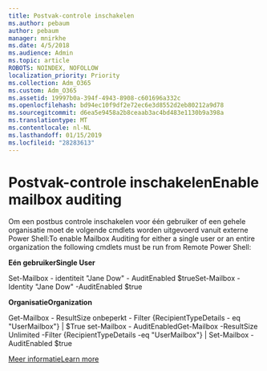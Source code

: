 ```yaml
---
title: Postvak-controle inschakelen
ms.author: pebaum
author: pebaum
manager: mnirkhe
ms.date: 4/5/2018
ms.audience: Admin
ms.topic: article
ROBOTS: NOINDEX, NOFOLLOW
localization_priority: Priority
ms.collection: Adm_O365
ms.custom: Adm_O365
ms.assetid: 19997b0a-394f-4943-8908-c601696a332c
ms.openlocfilehash: bd94ec10f9df2e72ec6e3d8552d2eb80212a9d78
ms.sourcegitcommit: d6ea5e9458a2b8ceaab3ac4bd483e1130b9a398a
ms.translationtype: MT
ms.contentlocale: nl-NL
ms.lasthandoff: 01/15/2019
ms.locfileid: "28283613"
---
```

# <a name="enable-mailbox-auditing"></a><span data-ttu-id="ef17f-102">Postvak-controle inschakelen</span><span class="sxs-lookup"><span data-stu-id="ef17f-102">Enable mailbox auditing</span></span>

<span data-ttu-id="ef17f-103">Om een postbus controle inschakelen voor één gebruiker of een gehele organisatie moet de volgende cmdlets worden uitgevoerd vanuit externe Power Shell:</span><span class="sxs-lookup"><span data-stu-id="ef17f-103">To enable Mailbox Auditing for either a single user or an entire organization the following cmdlets must be run from Remote Power Shell:</span></span>
  
 <span data-ttu-id="ef17f-104">**Eén gebruiker**</span><span class="sxs-lookup"><span data-stu-id="ef17f-104">**Single User**</span></span>
  
<span data-ttu-id="ef17f-105">Set-Mailbox - identiteit "Jane Dow" - AuditEnabled $true</span><span class="sxs-lookup"><span data-stu-id="ef17f-105">Set-Mailbox -Identity "Jane Dow" -AuditEnabled $true</span></span>
  
 <span data-ttu-id="ef17f-106">**Organisatie**</span><span class="sxs-lookup"><span data-stu-id="ef17f-106">**Organization**</span></span>
  
<span data-ttu-id="ef17f-107">Get-Mailbox - ResultSize onbeperkt - Filter {RecipientTypeDetails - eq "UserMailbox"} | $True set-Mailbox - AuditEnabled</span><span class="sxs-lookup"><span data-stu-id="ef17f-107">Get-Mailbox -ResultSize Unlimited -Filter {RecipientTypeDetails -eq "UserMailbox"} | Set-Mailbox -AuditEnabled $true</span></span>
  
[<span data-ttu-id="ef17f-108">Meer informatie</span><span class="sxs-lookup"><span data-stu-id="ef17f-108">Learn more</span></span>](https://support.office.com/article/aaca8987-5b62-458b-9882-c28476a66918)
  

